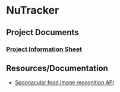 # NuTracker

## Project Documents

### [Project Information Sheet](https://docs.google.com/document/d/1oDldNWfCgUGE6ytJ9R7VUe5-zU1lMZ42Aq15im-hHGw/edit)

## Resources/Documentation

* [Spoonacular food image recognition API](https://spoonacular.com/food-api/docs)
